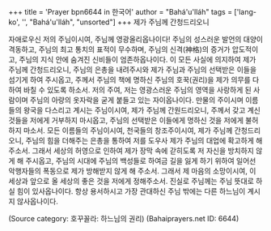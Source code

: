 +++
title = 'Prayer bpn6644 in 한국어'
author = "Bahá'u'lláh"
tags = ['lang-ko', '', "Bahá'u'lláh", "unsorted"]
+++
제가 주님께 간청드리오니

자애로우신 저의 주님이시여, 주님께 영광올리옵나이다! 주님의 성스러운 발언의 대양이 격동하고, 주님의 최고 통치의 표적이 무수하며, 주님의 신격(神格)의 증거가 압도적이고, 주님의 지식 안에 숨겨진 신비들이 엄존하옵나이다. 이 모든 사실에 의지하여 제가 주님께 간청드리오니, 주님의 은총을 내려주시와 제가 주님과 주님의 선택받은 이들을 섬기게 하여 주시옵고, 주께서 주님의 책에 명하신 주님의 호꾹(권리)을 제가 의무를 다하여 바칠 수 있도록 하소서.
저의 주여, 저는 영광스러운 주님의 영역을 사랑하게 된 사람이며 주님의 아량의 옷자락을 굳게 붙들고 있는 자이옵나이다. 만물의 주이시며 이름들의 왕국을 다스리고 계시는 주님이시여, 제가 주님께 간원드리오니, 주께서 갖고 계신 것들을 저에게 거부하지 마시옵고, 주님의 선택받은 이들에게 명하신 것을 저에게 불허하지 마소서.
모든 이름들의 주님이시여, 천국들의 창조주이시여, 제가 주님께 간청드리오니, 주님의 힘을 더해주는 은총을 통하여 저를 도우사 제가 주님의 대업에 확고하게 해 주소서. 그래서 세상의 허영으로 인하여 제가 장막 속에 갇히도록 저 자신을 방치하지 않게 해 주시옵고, 주님의 시대에 주님의 백성들로 하여금 길을 잃게 하기 위하여 일어선 악행자들의 폭동으로 제가 방해받지 않게 해 주소서. 그래서 제 마음의 소망이시여, 이 세상과 앞으로 올 세상의 좋은 것을 저에게 정해주소서. 진실로 주님께는 주님 뜻대로 하실 힘이 있사옵나이다. 항상 용서하시고 가장 관대하신 주님 밖에는 다른 하느님이 계시지 않사옵나이다.

(Source category: 호꾸꼴라: 하느님의 권리)
(Bahaiprayers.net ID: 6644)
